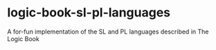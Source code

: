 # logic-book-sl-pl-languages
A for-fun implementation of the SL and PL languages described in The Logic Book
